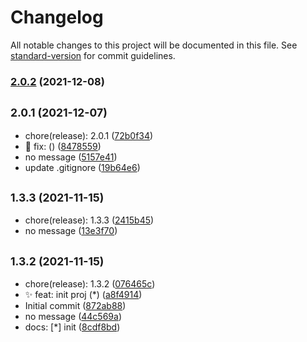 # Changelog

All notable changes to this project will be documented in this file. See [standard-version](https://github.com/conventional-changelog/standard-version) for commit guidelines.

### [2.0.2](https://github.com/odinsam/odin-vsce-sundry/compare/v2.0.1...v2.0.2) (2021-12-08)

## <small>2.0.1 (2021-12-07)</small>

* chore(release): 2.0.1 ([72b0f34](https://github.com/odinsam/odin-vsce-sundry/commit/72b0f34))
* 🐞 fix:  () ([8478559](https://github.com/odinsam/odin-vsce-sundry/commit/8478559))
* no message ([5157e41](https://github.com/odinsam/odin-vsce-sundry/commit/5157e41))
* update .gitignore ([19b64e6](https://github.com/odinsam/odin-vsce-sundry/commit/19b64e6))



## <small>1.3.3 (2021-11-15)</small>

* chore(release): 1.3.3 ([2415b45](https://github.com/odinsam/odin-vsce-sundry/commit/2415b45))
* no message ([13e3f70](https://github.com/odinsam/odin-vsce-sundry/commit/13e3f70))



## <small>1.3.2 (2021-11-15)</small>

* chore(release): 1.3.2 ([076465c](https://github.com/odinsam/odin-vsce-sundry/commit/076465c))
* ✨ feat: init proj (*) ([a8f4914](https://github.com/odinsam/odin-vsce-sundry/commit/a8f4914))
* Initial commit ([872ab88](https://github.com/odinsam/odin-vsce-sundry/commit/872ab88))
* no message ([44c569a](https://github.com/odinsam/odin-vsce-sundry/commit/44c569a))
* docs: [*] init ([8cdf8bd](https://github.com/odinsam/odin-vsce-sundry/commit/8cdf8bd))
